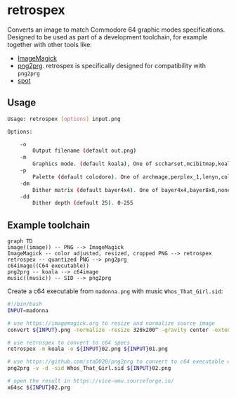 # retrospex

Converts an image to match Commodore 64 graphic modes specifications.
Designed to be used as part of a development toolchain, for example together with other tools like:

- [ImageMagick](https://imagemagick.org/index.php)
- [png2prg](https://github.com/staD020/png2prg). retrospex is specifically designed for compatibility with `png2prg`
- [spot](https://github.com/spartaomg/spot_cpp)

## Usage

```bash
Usage: retrospex [options] input.png

Options:

	-o
		Output filename (default out.png)
	-m
		Graphics mode. (default koala), One of sccharset,mcibitmap,koala,hires,mixedcharset,mccharset
	-p
		Palette (default colodore). One of archmage,perplex_1,lenyn,colodore,vice_old_lum,vice_371_internal,electric,ste,perplex_2,pepto,vice,pantaloon
	-dm
		Dither matrix (default bayer4x4). One of bayer4x4,bayer8x8,none,bayer2x2
	-dd
		Dither depth (default 25). 0-255
```

## Example toolchain

```mermaid
graph TD
image((image)) -- PNG --> ImageMagick
ImageMagick -- color adjusted, resized, cropped PNG --> retrospex
retrospex -- quantized PNG --> png2prg
c64image((C64 executable))
png2prg -- koala --> c64image
music((music)) -- SID --> png2prg
```

Create a c64 executable from `madonna.png` with music `Whos_That_Girl.sid`:

```bash
#!/bin/bash
INPUT=madonna

# use https://imagemagick.org to resize and normalize source image
convert ${INPUT}.png -normalize -resize 320x200^ -gravity center -extent 320x200 ${INPUT}01.png

# use retrospex to convert to c64 specs
retrospex -m koala -o ${INPUT}02.png ${INPUT}01.png

# use https://github.com/staD020/png2prg to convert to c64 executable with music
png2prg -v -d -sid Whos_That_Girl.sid ${INPUT}02.png

# open the result in https://vice-emu.sourceforge.io/
x64sc ${INPUT}02.prg
```
